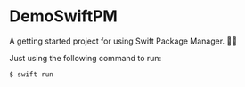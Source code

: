 # DemoSwiftPM

A getting started project for using Swift Package Manager. 👨‍💻

Just using the following command to run:

```
$ swift run
```